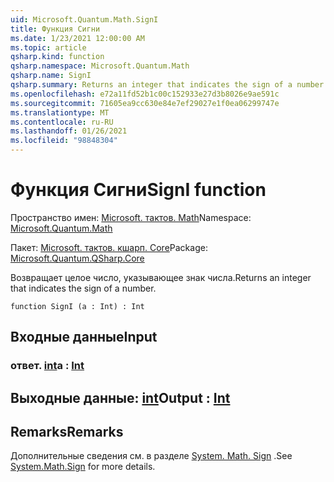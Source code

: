 ```yaml
---
uid: Microsoft.Quantum.Math.SignI
title: Функция Сигни
ms.date: 1/23/2021 12:00:00 AM
ms.topic: article
qsharp.kind: function
qsharp.namespace: Microsoft.Quantum.Math
qsharp.name: SignI
qsharp.summary: Returns an integer that indicates the sign of a number.
ms.openlocfilehash: e72a11fd52b1c00c152933e27d3b8026e9ae591c
ms.sourcegitcommit: 71605ea9cc630e84e7ef29027e1f0ea06299747e
ms.translationtype: MT
ms.contentlocale: ru-RU
ms.lasthandoff: 01/26/2021
ms.locfileid: "98848304"
---
```

# <a name="signi-function"></a><span data-ttu-id="412fb-102">Функция Сигни</span><span class="sxs-lookup"><span data-stu-id="412fb-102">SignI function</span></span>

<span data-ttu-id="412fb-103">Пространство имен: [Microsoft. тактов. Math](xref:Microsoft.Quantum.Math)</span><span class="sxs-lookup"><span data-stu-id="412fb-103">Namespace: [Microsoft.Quantum.Math](xref:Microsoft.Quantum.Math)</span></span>

<span data-ttu-id="412fb-104">Пакет: [Microsoft. тактов. кшарп. Core](https://nuget.org/packages/Microsoft.Quantum.QSharp.Core)</span><span class="sxs-lookup"><span data-stu-id="412fb-104">Package: [Microsoft.Quantum.QSharp.Core](https://nuget.org/packages/Microsoft.Quantum.QSharp.Core)</span></span>


<span data-ttu-id="412fb-105">Возвращает целое число, указывающее знак числа.</span><span class="sxs-lookup"><span data-stu-id="412fb-105">Returns an integer that indicates the sign of a number.</span></span>

```qsharp
function SignI (a : Int) : Int
```


## <a name="input"></a><span data-ttu-id="412fb-106">Входные данные</span><span class="sxs-lookup"><span data-stu-id="412fb-106">Input</span></span>

### <a name="a--int"></a><span data-ttu-id="412fb-107">ответ. [int](xref:microsoft.quantum.lang-ref.int)</span><span class="sxs-lookup"><span data-stu-id="412fb-107">a : [Int](xref:microsoft.quantum.lang-ref.int)</span></span>





## <a name="output--int"></a><span data-ttu-id="412fb-108">Выходные данные: [int](xref:microsoft.quantum.lang-ref.int)</span><span class="sxs-lookup"><span data-stu-id="412fb-108">Output : [Int](xref:microsoft.quantum.lang-ref.int)</span></span>



## <a name="remarks"></a><span data-ttu-id="412fb-109">Remarks</span><span class="sxs-lookup"><span data-stu-id="412fb-109">Remarks</span></span>

<span data-ttu-id="412fb-110">Дополнительные сведения см. в разделе [System. Math. Sign](https://docs.microsoft.com/dotnet/api/system.math.sign) .</span><span class="sxs-lookup"><span data-stu-id="412fb-110">See [System.Math.Sign](https://docs.microsoft.com/dotnet/api/system.math.sign) for more details.</span></span>